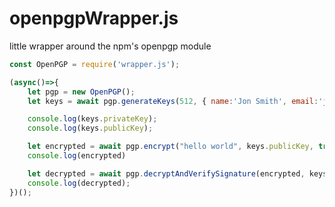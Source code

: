 # openpgpWrapper.js
little wrapper around the npm's openpgp module

```javascript
const OpenPGP = require('wrapper.js');

(async()=>{
	let pgp = new OpenPGP();
	let keys = await pgp.generateKeys(512, { name:'Jon Smith', email:'jon@example.com' }, "secret passphrase")

	console.log(keys.privateKey);
	console.log(keys.publicKey);

	let encrypted = await pgp.encrypt("hello world", keys.publicKey, true);
	console.log(encrypted)

	let decrypted = await pgp.decryptAndVerifySignature(encrypted, keys.publicKey);
	console.log(decrypted);
})();
```
